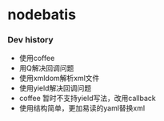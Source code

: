 nodebatis
=========

### Dev history
- 使用coffee
- 用Q解决回调问题
- 使用xmldom解析xml文件
- 使用yield解决回调问题
- coffee 暂时不支持yield写法，改用callback
- 使用结构简单，更加易读的yaml替换xml
